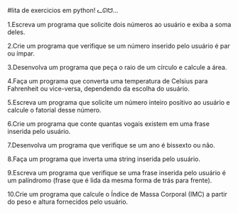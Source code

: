 #lita de exercicios em python! ᓚᘏᗢ...

1.Escreva um programa que solicite dois números ao usuário e exiba a soma deles.

2.Crie um programa que verifique se um número inserido pelo usuário é par ou ímpar.

3.Desenvolva um programa que peça o raio de um círculo e calcule a área.

4.Faça um programa que converta uma temperatura de Celsius para Fahrenheit ou vice-versa, dependendo da escolha do usuário.

5.Escreva um programa que solicite um número inteiro positivo ao usuário e calcule o fatorial desse número.

6.Crie um programa que conte quantas vogais existem em uma frase inserida pelo usuário.

7.Desenvolva um programa que verifique se um ano é bissexto ou não.

8.Faça um programa que inverta uma string inserida pelo usuário.

9.Escreva um programa que verifique se uma frase inserida pelo usuário é um palíndromo (frase que é lida da mesma forma de trás para frente).

10.Crie um programa que calcule o Índice de Massa Corporal (IMC) a partir do peso e altura fornecidos pelo usuário.
